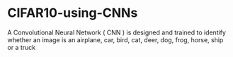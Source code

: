 # CIFAR10-using-CNNs
A Convolutional Neural Network ( CNN ) is designed and trained to identify whether an image is an airplane, car, bird, cat, deer, dog, frog, horse, ship or a truck
